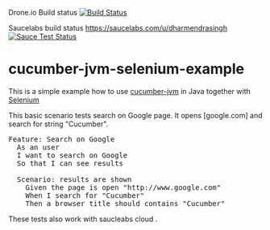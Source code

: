 Drone.io Build status
[![Build Status](https://drone.io/github.com/akash1233/cucumber-jvm-selenium-example/status.png)](https://drone.io/github.com/akash1233/cucumber-jvm-selenium-example/latest)

Saucelabs build status 
https://saucelabs.com/u/dharmendrasingh
[![Sauce Test Status](https://saucelabs.com/browser-matrix/dharmendrasingh.svg)](https://saucelabs.com/u/dharmendrasingh)

cucumber-jvm-selenium-example
================

This is a simple example how to use [cucumber-jvm](https://github.com/cucumber/cucumber-jvm) in Java
together with [Selenium](http://seleniumhq.org/)

This basic scenario tests search on Google page. It opens [google.com] and search for string "Cucumber".

<pre>
Feature: Search on Google
  As an user
  I want to search on Google
  So that I can see results

  Scenario: results are shown
    Given the page is open "http://www.google.com"
    When I search for "Cucumber"
    Then a browser title should contains "Cucumber"
</pre>
These tests also work with saucleabs cloud .
